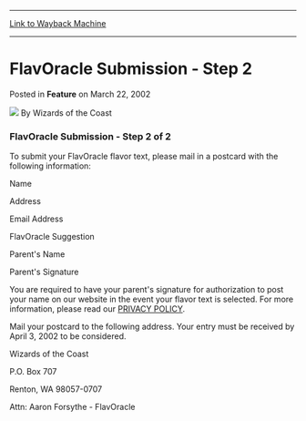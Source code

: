 
---
[Link to Wayback Machine](https://web.archive.org/web/20211020081054/https://magic.wizards.com/en/articles/archive/feature/flavoracle-submission-step-2-2002-03-22-0)

[_metadata_:wayback_url]:- "https://magic.wizards.com/en/articles/archive/feature/flavoracle-submission-step-2-2002-03-22-0"
[_metadata_:wayback_raw_url]:- "https://web.archive.org/web/20211020081054id_/https://magic.wizards.com/en/articles/archive/feature/flavoracle-submission-step-2-2002-03-22-0"
[_metadata_:wayback_capture_timestamp]:- "2021-10-20 08:10:54+00:00"
[_metadata_:publish_date]:- "2002-03-22"
[_metadata_:description]:- "FlavOracle Submission - Step 2 of 2 To submit your FlavOracle flavor text, please mail in a postcard with the following information: Name Address Email Address FlavOracle Suggestion Parent's Name Parent's Signature You are required to have your parent's signature for authorization to post your name on our website in the event your flavor text is selected. For more information,"
[_metadata_:generator]:- "Drupal 7 (http://drupal.org)"
---


FlavOracle Submission - Step 2
==============================



 Posted in **Feature**
 on March 22, 2002 






![](https://media.magic.wizards.com/styles/auth_small/public/images/person/wizards_author.jpg)
By Wizards of the Coast











### FlavOracle Submission - Step 2 of 2


To submit your FlavOracle flavor text, please mail in a postcard with the following information:


Name  

Address  

Email Address


FlavOracle Suggestion


Parent's Name  

Parent's Signature


You are required to have your parent's signature for authorization to post your name on our website in the event your flavor text is selected. For more information, please read our [PRIVACY POLICY](http://archive.wizards.com/Magic/Magazine/Article.aspx?x=company/privacystatement.asp). 


Mail your postcard to the following address. Your entry must be received by April 3, 2002 to be considered.


Wizards of the Coast  

P.O. Box 707  

Renton, WA 98057-0707  

Attn: Aaron Forsythe - FlavOracle







